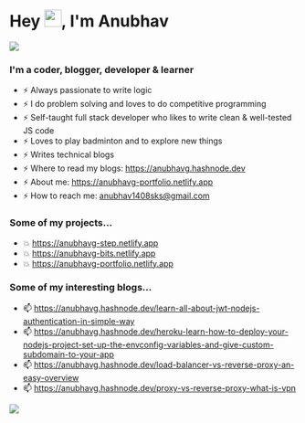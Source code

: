 # Hey <img src="https://raw.githubusercontent.com/MartinHeinz/MartinHeinz/master/wave.gif" width="30px">, I'm Anubhav

![](https://komarev.com/ghpvc/?username=anubhav14g&color=blueviolet)


### I'm a coder, blogger, developer & learner
-  ⚡ Always passionate to write logic 
-  ⚡ I do problem solving and loves to do competitive programming 
-  ⚡ Self-taught full stack developer who likes to write clean & well-tested JS code
-  ⚡ Loves to play badminton and to explore new things
-  ⚡ Writes technical blogs
-  ⚡ Where to read my blogs: https://anubhavg.hashnode.dev
-  ⚡ About me: https://anubhavg-portfolio.netlify.app
-  ⚡ How to reach me: anubhav1408sks@gmail.com

### Some of my projects...
-  💥 https://anubhavg-step.netlify.app
-  💥 https://anubhavg-bits.netlify.app
-  💥 https://anubhavg-portfolio.netlify.app

### Some of my interesting blogs...
-  📫 https://anubhavg.hashnode.dev/learn-all-about-jwt-nodejs-authentication-in-simple-way
-  📫 https://anubhavg.hashnode.dev/heroku-learn-how-to-deploy-your-nodejs-project-set-up-the-envconfig-variables-and-give-custom-subdomain-to-your-app
-  📫 https://anubhavg.hashnode.dev/load-balancer-vs-reverse-proxy-an-easy-overview
-  📫 https://anubhavg.hashnode.dev/proxy-vs-reverse-proxy-what-is-vpn

<img align="center" src="https://github-readme-stats.vercel.app/api?username=anubhav14g&theme=onedark" />
